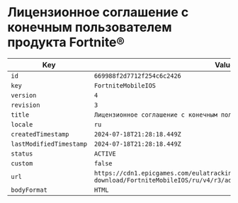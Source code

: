 # Лицензионное соглашение с конечным пользователем продукта Fortnite®

| Key | Value |
| --- | ----- |
| `id` | `669988f2d7712f254c6c2426` |
| `key` | `FortniteMobileIOS` |
| `version` | `4` |
| `revision` | `3` |
| `title` | `Лицензионное соглашение с конечным пользователем продукта Fortnite®` |
| `locale` | `ru` |
| `createdTimestamp` | `2024-07-18T21:28:18.449Z` |
| `lastModifiedTimestamp` | `2024-07-18T21:28:18.449Z` |
| `status` | `ACTIVE` |
| `custom` | `false` |
| `url` | `https://cdn1.epicgames.com/eulatracking-download/FortniteMobileIOS/ru/v4/r3/ad4afe64ba9d02ecbbbe82de7072a970.pdf` |
| `bodyFormat` | `HTML` |
